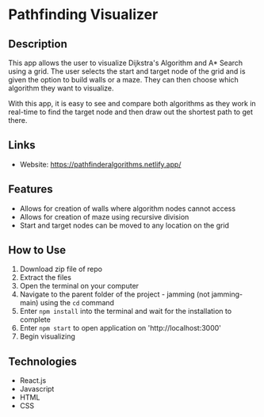 # Pathfinding Visualizer

## Description
This app allows the user to visualize Dijkstra's Algorithm and A* Search using a grid. The user selects the start and target node of the grid and is given the option to build walls or a maze. They can then choose which algorithm they want to visualize.

With this app, it is easy to see and compare both algorithms as they work in real-time to find the target node and then draw out the shortest path to get there.

## Links
- Website: https://pathfinderalgorithms.netlify.app/

## Features
- Allows for creation of walls where algorithm nodes cannot access
- Allows for creation of maze using recursive division
- Start and target nodes can be moved to any location on the grid

## How to Use
1. Download zip file of repo
2. Extract the files
3. Open the terminal on your computer
4. Navigate to the parent folder of the project - jamming (not jamming-main) using the `cd` command
5. Enter `npm install` into the terminal and wait for the installation to complete
6. Enter `npm start` to open application on 'http://localhost:3000'
7. Begin visualizing

## Technologies
- React.js
- Javascript
- HTML
- CSS
